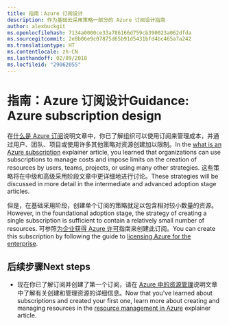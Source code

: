 ```yaml
---
title: 指南：Azure 订阅设计
description: 作为基础云采用策略一部分的 Azure 订阅设计指南
author: alexbuckgit
ms.openlocfilehash: 7134a0000ce33a786166d759cb390023a062dfda
ms.sourcegitcommit: 2e8b06e9c07875d65b91d5431bfd4bc465a7a242
ms.translationtype: HT
ms.contentlocale: zh-CN
ms.lasthandoff: 02/09/2018
ms.locfileid: "29062055"
---
```

# <a name="guidance-azure-subscription-design"></a><span data-ttu-id="080f8-103">指南：Azure 订阅设计</span><span class="sxs-lookup"><span data-stu-id="080f8-103">Guidance: Azure subscription design</span></span> 

<span data-ttu-id="080f8-104">在[什么是 Azure 订阅](subscription-explainer.md)说明文章中，你已了解组织可以使用订阅来管理成本，并通过用户、团队、项目或使用许多其他策略对资源创建加以限制。</span><span class="sxs-lookup"><span data-stu-id="080f8-104">In the [what is an Azure subscription](subscription-explainer.md) explainer article, you learned that organizations can use subscriptions to manage costs and impose limits on the creation of resources by users, teams, projects, or using many other strategies.</span></span> <span data-ttu-id="080f8-105">这些策略将在中级和高级采用阶段文章中更详细地进行讨论。</span><span class="sxs-lookup"><span data-stu-id="080f8-105">These strategies will be discussed in more detail in the intermediate and advanced adoption stage articles.</span></span>

<span data-ttu-id="080f8-106">但是，在基础采用阶段，创建单个订阅的策略就足以包含相对较小数量的资源。</span><span class="sxs-lookup"><span data-stu-id="080f8-106">However, in the foundational adoption stage, the strategy of creating a single subscription is sufficient to contain a relatively small number of resources.</span></span> <span data-ttu-id="080f8-107">可参照[为企业获得 Azure 许可][azure-enterprise-licensing]指南来创建此订阅。</span><span class="sxs-lookup"><span data-stu-id="080f8-107">You can create this subscription by following the guide to [licensing Azure for the enterprise][azure-enterprise-licensing].</span></span>

## <a name="next-steps"></a><span data-ttu-id="080f8-108">后续步骤</span><span class="sxs-lookup"><span data-stu-id="080f8-108">Next steps</span></span>

* <span data-ttu-id="080f8-109">现在你已了解订阅并创建了第一个订阅，请在 [Azure 中的资源管理](resource-manager-explainer.md)说明文章中了解有关创建和管理资源的详细信息。</span><span class="sxs-lookup"><span data-stu-id="080f8-109">Now that you've learned about subscriptions and created your first one, learn more about creating and managing resources in the [resource management in Azure](resource-manager-explainer.md) explainer article.</span></span>

[azure-enterprise-licensing]: https://azure.microsoft.com/pricing/enterprise-agreement
